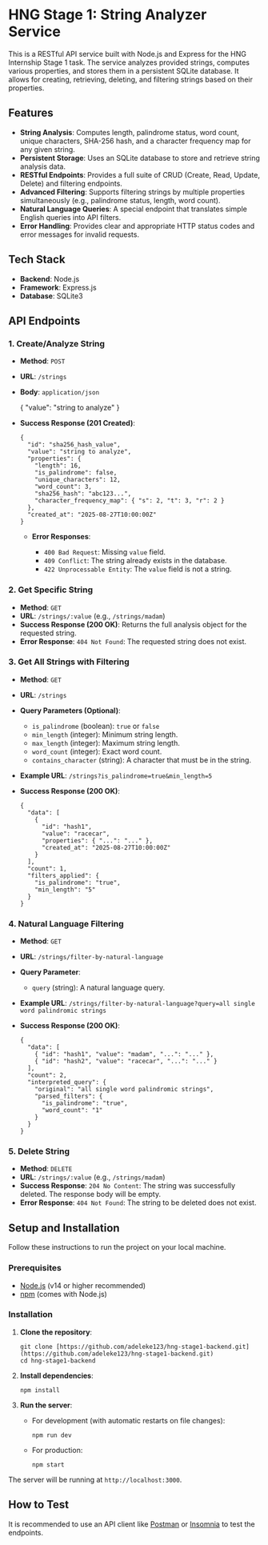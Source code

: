 # HNG Stage 1: String Analyzer Service

This is a RESTful API service built with Node.js and Express for the HNG Internship Stage 1 task. The service analyzes provided strings, computes various properties, and stores them in a persistent SQLite database. It allows for creating, retrieving, deleting, and filtering strings based on their properties.

## Features

- **String Analysis**: Computes length, palindrome status, word count, unique characters, SHA-256 hash, and a character frequency map for any given string.
- **Persistent Storage**: Uses an SQLite database to store and retrieve string analysis data.
- **RESTful Endpoints**: Provides a full suite of CRUD (Create, Read, Update, Delete) and filtering endpoints.
- **Advanced Filtering**: Supports filtering strings by multiple properties simultaneously (e.g., palindrome status, length, word count).
- **Natural Language Queries**: A special endpoint that translates simple English queries into API filters.
- **Error Handling**: Provides clear and appropriate HTTP status codes and error messages for invalid requests.

## Tech Stack

- **Backend**: Node.js
- **Framework**: Express.js
- **Database**: SQLite3

## API Endpoints

### 1. Create/Analyze String

- **Method**: `POST`
- **URL**: `/strings`
- **Body**: `application/json`

  
  {
    "value": "string to analyze"
  }
  

- **Success Response (201 Created)**:

    ```
    {
      "id": "sha256_hash_value",
      "value": "string to analyze",
      "properties": {
        "length": 16,
        "is_palindrome": false,
        "unique_characters": 12,
        "word_count": 3,
        "sha256_hash": "abc123...",
        "character_frequency_map": { "s": 2, "t": 3, "r": 2 }
      },
      "created_at": "2025-08-27T10:00:00Z"
    }
    ```

  - **Error Responses**:

      - `400 Bad Request`: Missing `value` field.
      - `409 Conflict`: The string already exists in the database.
      - `422 Unprocessable Entity`: The `value` field is not a string.

### 2\. Get Specific String

  - **Method**: `GET`
  - **URL**: `/strings/:value` (e.g., `/strings/madam`)
  - **Success Response (200 OK)**: Returns the full analysis object for the requested string.
  - **Error Response**: `404 Not Found`: The requested string does not exist.

### 3\. Get All Strings with Filtering

  - **Method**: `GET`

  - **URL**: `/strings`

  - **Query Parameters (Optional)**:

      - `is_palindrome` (boolean): `true` or `false`
      - `min_length` (integer): Minimum string length.
      - `max_length` (integer): Maximum string length.
      - `word_count` (integer): Exact word count.
      - `contains_character` (string): A character that must be in the string.

  - **Example URL**: `/strings?is_palindrome=true&min_length=5`

  - **Success Response (200 OK)**:

    ```
    {
      "data": [
        {
          "id": "hash1",
          "value": "racecar",
          "properties": { "...": "..." },
          "created_at": "2025-08-27T10:00:00Z"
        }
      ],
      "count": 1,
      "filters_applied": {
        "is_palindrome": "true",
        "min_length": "5"
      }
    }
    ```

### 4\. Natural Language Filtering

  - **Method**: `GET`

  - **URL**: `/strings/filter-by-natural-language`

  - **Query Parameter**:

      - `query` (string): A natural language query.

  - **Example URL**: `/strings/filter-by-natural-language?query=all single word palindromic strings`

  - **Success Response (200 OK)**:

    ```
    {
      "data": [
        { "id": "hash1", "value": "madam", "...": "..." },
        { "id": "hash2", "value": "racecar", "...": "..." }
      ],
      "count": 2,
      "interpreted_query": {
        "original": "all single word palindromic strings",
        "parsed_filters": {
          "is_palindrome": "true",
          "word_count": "1"
        }
      }
    }
    ```

### 5\. Delete String

  - **Method**: `DELETE`
  - **URL**: `/strings/:value` (e.g., `/strings/madam`)
  - **Success Response**: `204 No Content`: The string was successfully deleted. The response body will be empty.
  - **Error Response**: `404 Not Found`: The string to be deleted does not exist.

## Setup and Installation

Follow these instructions to run the project on your local machine.

### Prerequisites

  - [Node.js](https://nodejs.org/) (v14 or higher recommended)
  - [npm](https://www.npmjs.com/) (comes with Node.js)

### Installation

1.  **Clone the repository**:

    ```
    git clone [https://github.com/adeleke123/hng-stage1-backend.git](https://github.com/adeleke123/hng-stage1-backend.git)
    cd hng-stage1-backend
    ```

2.  **Install dependencies**:

    ```
    npm install
    ```

3.  **Run the server**:

      - For development (with automatic restarts on file changes):
        ```
        npm run dev
        ```
      - For production:
        ```
        npm start
        ```

The server will be running at `http://localhost:3000`.

## How to Test

It is recommended to use an API client like [Postman](https://www.postman.com/) or [Insomnia](https://insomnia.rest/) to test the endpoints.

```
```

